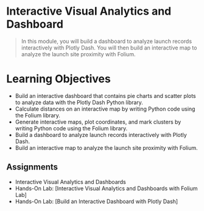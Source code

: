 # Interactive Visual Analytics and Dashboard
> In this module, you will build a dashboard to analyze launch records interactively with Plotly Dash. You will then build an interactive map to analyze the launch site proximity with Folium.
# Learning Objectives
- Build an interactive dashboard that contains pie charts and scatter plots to analyze data with the Plotly Dash Python library.
- Calculate distances on an interactive map by writing Python code using the Folium library.
- Generate interactive maps, plot coordinates, and mark clusters by writing Python code using the Folium library.
- Build a dashboard to analyze launch records interactively with Plotly Dash.
- Build an interactive map to analyze the launch site proximity with Folium.
## Assignments
- Interactive Visual Analytics and Dashboards
- Hands-On Lab: [Interactive Visual Analytics and Dashboards with Folium Lab]
- Hands-On Lab: [Build an Interactive Dashboard with Plotly Dash]